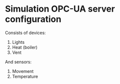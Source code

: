 # Simulation OPC-UA server configuration
Consists of devices:
1. Lights
2. Heat (boiler)
3. Vent

And sensors:
1. Movement
2. Temperature
